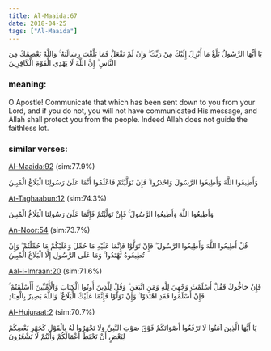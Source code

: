 ```yaml
---
title: Al-Maaida:67
date: 2018-04-25
tags: ["Al-Maaida"]
---
```

يَا أَيُّهَا الرَّسُولُ بَلِّغْ مَا أُنْزِلَ إِلَيْكَ مِنْ رَبِّكَ ۖ وَإِنْ لَمْ تَفْعَلْ فَمَا بَلَّغْتَ رِسَالَتَهُ ۚ وَاللَّهُ يَعْصِمُكَ مِنَ النَّاسِ ۗ إِنَّ اللَّهَ لَا يَهْدِي الْقَوْمَ الْكَافِرِينَ
### meaning: 
O Apostle! Communicate that which has been sent down to you from your Lord, and if you do not, you will not have communicated His message, and Allah shall protect you from the people. Indeed Allah does not guide the faithless lot.
### similar verses: 

[Al-Maaida:92](/5/92) (sim:77.9%)

وَأَطِيعُوا اللَّهَ وَأَطِيعُوا الرَّسُولَ وَاحْذَرُوا ۚ فَإِنْ تَوَلَّيْتُمْ فَاعْلَمُوا أَنَّمَا عَلَىٰ رَسُولِنَا الْبَلَاغُ الْمُبِينُ

[At-Taghaabun:12](/64/12) (sim:74.3%)

وَأَطِيعُوا اللَّهَ وَأَطِيعُوا الرَّسُولَ ۚ فَإِنْ تَوَلَّيْتُمْ فَإِنَّمَا عَلَىٰ رَسُولِنَا الْبَلَاغُ الْمُبِينُ

[An-Noor:54](/24/54) (sim:73.7%)

قُلْ أَطِيعُوا اللَّهَ وَأَطِيعُوا الرَّسُولَ ۖ فَإِنْ تَوَلَّوْا فَإِنَّمَا عَلَيْهِ مَا حُمِّلَ وَعَلَيْكُمْ مَا حُمِّلْتُمْ ۖ وَإِنْ تُطِيعُوهُ تَهْتَدُوا ۚ وَمَا عَلَى الرَّسُولِ إِلَّا الْبَلَاغُ الْمُبِينُ

[Aal-i-Imraan:20](/3/20) (sim:71.6%)

فَإِنْ حَاجُّوكَ فَقُلْ أَسْلَمْتُ وَجْهِيَ لِلَّهِ وَمَنِ اتَّبَعَنِ ۗ وَقُلْ لِلَّذِينَ أُوتُوا الْكِتَابَ وَالْأُمِّيِّينَ أَأَسْلَمْتُمْ ۚ فَإِنْ أَسْلَمُوا فَقَدِ اهْتَدَوْا ۖ وَإِنْ تَوَلَّوْا فَإِنَّمَا عَلَيْكَ الْبَلَاغُ ۗ وَاللَّهُ بَصِيرٌ بِالْعِبَادِ

[Al-Hujuraat:2](/49/2) (sim:70.7%)

يَا أَيُّهَا الَّذِينَ آمَنُوا لَا تَرْفَعُوا أَصْوَاتَكُمْ فَوْقَ صَوْتِ النَّبِيِّ وَلَا تَجْهَرُوا لَهُ بِالْقَوْلِ كَجَهْرِ بَعْضِكُمْ لِبَعْضٍ أَنْ تَحْبَطَ أَعْمَالُكُمْ وَأَنْتُمْ لَا تَشْعُرُونَ
